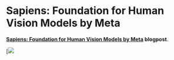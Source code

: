 # Sapiens: Foundation for Human Vision Models by Meta

**[Sapiens: Foundation for Human Vision Models by Meta](https://learnopencv.com/sapiens-human-vision-models) blogpost**.

[![](media/Feature.gif)



